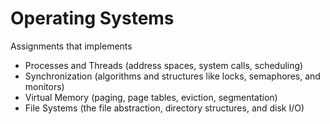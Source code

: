 # Operating Systems

Assignments that implements

- Processes and Threads (address spaces, system calls, scheduling)
- Synchronization (algorithms and structures like locks, semaphores, and monitors)
- Virtual Memory (paging, page tables, eviction, segmentation)
- File Systems (the file abstraction, directory structures, and disk I/O)
